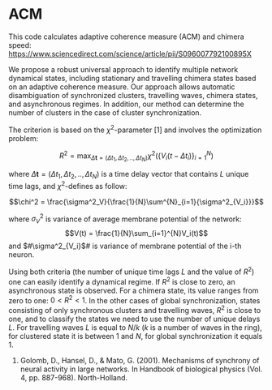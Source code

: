 # ACM
This code calculates adaptive coherence measure (ACM) and chimera speed: https://www.sciencedirect.com/science/article/pii/S096007792100895X

We propose a robust universal approach to identify multiple network dynamical states, including stationary and travelling chimera states based on an adaptive coherence measure. Our approach allows automatic disambiguation of synchronized clusters, travelling waves, chimera states, and asynchronous regimes. In addition, our method can determine the number of clusters in the case of cluster synchronization. 

The criterion is based on the $\chi^2$-parameter [1] and involves the optimization problem:

$$R^2 = \max_{\Delta\mathbf{t} = (\Delta t_1, \Delta t_2, .., \Delta t_N)} \chi^2(\{V_i(t - \Delta t_i)\}_{i=1}^N)$$

where $\Delta\mathbf{t} = (\Delta t_1, \Delta t_2, .., \Delta t_N)$ is a time delay vector that contains $L$ unique time lags, and $\chi^2$-defines as follow:

$$\chi^2 = \frac{\sigma^2_V}{\frac{1}{N}\sum^{N}_{i=1}{\sigma^2_{V_i}}}$$

where $\sigma^2_V$ is variance of average membrane potential of the network:
$$V(t) = \frac{1}{N}\sum_{i=1}^{N}V_i(t)$$
and $#\sigma^2_{V_i}$# is variance of membrane potential of the i-th neuron. 

Using both criteria (the number of unique time lags $L$ and the value of $R^2$) one can easily identify a dynamical regime. If $R^2$ is close to zero, an asynchronous state is observed. For a chimera state, its value ranges from zero to one: $0<R^2<1$. In the other cases of global synchronization, states consisting of only synchronous clusters and travelling waves, $R^2$ is close to one, and to classify the states we need to use the number of unique delays $L$. For travelling waves $L$ is equal to $N /k$ ($k$ is a number of waves in the ring), for clustered state it is between $1$ and $N$, for global synchronization it equals $1$.      
    
  


1. Golomb, D., Hansel, D., & Mato, G. (2001). Mechanisms of synchrony of neural activity in large networks. In Handbook of biological physics (Vol. 4, pp. 887-968). North-Holland.
